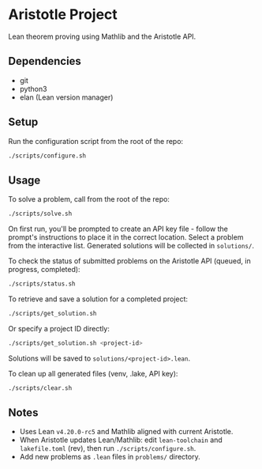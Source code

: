 # Aristotle Project

Lean theorem proving using Mathlib and the Aristotle API.

## Dependencies

- git
- python3
- elan (Lean version manager)

## Setup

Run the configuration script from the root of the repo:
```bash
./scripts/configure.sh
```

## Usage

To solve a problem, call from the root of the repo:
```bash
./scripts/solve.sh
```

On first run, you'll be prompted to create an API key file - follow the prompt's instructions to place it in the correct location. Select a problem from the interactive list. Generated solutions will be collected in `solutions/`.

To check the status of submitted problems on the Aristotle API (queued, in progress, completed):
```bash
./scripts/status.sh
```

To retrieve and save a solution for a completed project:
```bash
./scripts/get_solution.sh
```

Or specify a project ID directly:
```bash
./scripts/get_solution.sh <project-id>
```

Solutions will be saved to `solutions/<project-id>.lean`.

To clean up all generated files (venv, .lake, API key):
```bash
./scripts/clear.sh
```

## Notes

- Uses Lean `v4.20.0-rc5` and Mathlib aligned with current Aristotle.
- When Aristotle updates Lean/Mathlib: edit `lean-toolchain` and `lakefile.toml` (rev), then run `./scripts/configure.sh`.
- Add new problems as `.lean` files in `problems/` directory.
